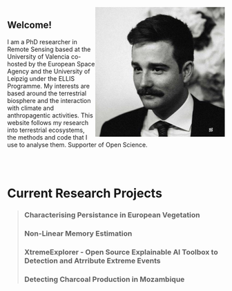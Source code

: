 <img style="float: right;" width="300" src="./assets/images/pic.jpeg">

## Welcome!
<p>I am a PhD researcher in Remote Sensing based at the University of Valencia co-hosted by the European Space Agency and the University of Leipzig under the ELLIS Programme. My interests are based around the terrestrial biosphere and the interaction with climate and anthropagentic activities. This website follows my research into terrestrial ecosystems, the methods and code that I use to analyse them. Supporter of Open Science.</p>
<br />
<br />

# Current Research Projects
> ### Characterising Persistance in European Vegetation
> ### Non-Linear Memory Estimation
> ### XtremeExplorer - Open Source Explainable AI Toolbox to Detection and Atrribute Extreme Events
> ### Detecting Charcoal Production in Mozambique


